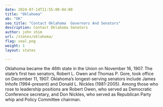 ```yaml
---
date: 2024-07-14T11:55:00-04:00
title: "Oklahoma"
ab: "OK"
seo_title: "Contact Oklahoma  Governors And Senators"
description: Contact Oklahoma Senators
author: john shim
url: /states/oklahoma/
flag: seal.png
weight: 1
layout: states

---
```


Oklahoma became the 46th state in the Union on November 16, 1907. The state’s first two senators, Robert L. Owen and Thomas P. Gore, took office on December 11, 1907. Oklahoma’s longest-serving senators include James Inhofe (1994-present) and Donald L. Nickles (1981-2005). Among those who rose to leadership positions are Robert Owen, who served as Democratic Conference secretary, and Don Nickles, who served as Republican Party whip and Policy Committee chairman.
